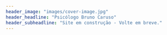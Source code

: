 ```yaml
---
header_image: "images/cover-image.jpg"
header_headline: "Psicólogo Bruno Caruso"
header_subheadline: "Site em construção - Volte em breve."
---
```

